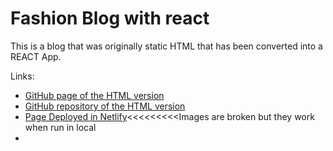 # Fashion Blog with react

This is a blog that was originally static HTML that has been converted into a REACT App. 

Links:

- [GitHub page of the HTML version](https://josecobi.github.io/blog-example-homepage/)
- [GitHub repository of the HTML version](https://github.com/josecobi/blog-example-homepage)
- [Page Deployed in Netlify](https://fashion-blog-react-cobidev.netlify.app/)<<<<<<<<<Images are broken but they work when run in local
-
